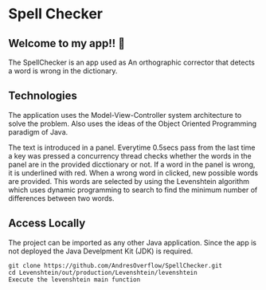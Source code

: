# Spell Checker

## Welcome to my app!! 👋

The SpellChecker is an app used as An orthographic corrector that detects a word is wrong in the dictionary.



## Technologies

The application uses the Model-View-Controller system architecture to solve the problem. Also uses the ideas of the Object Oriented Programming paradigm of Java.

The text is introduced in a panel. Everytime 0.5secs pass from the last time a key was pressed a concurrency thread checks whether the words in the panel are in the provided dicctionary or not. If a word in the panel is wrong, it is underlined with red.
When a wrong word in clicked, new possible words are provided. This words are selected by using the Levenshtein algorithm which uses dynamic programming to search to find the minimum number of differences between two words.

## Access Locally
The project can be imported as any other Java application. Since the app is not deployed the Java Develpment Kit (JDK) is required.

```
git clone https://github.com/AndresOverflow/SpellChecker.git
cd Levenshtein/out/production/Levenshtein/levenshtein
Execute the levenshtein main function
```
